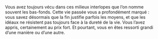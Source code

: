 ﻿---
skill_proficiencies: '[Escamotage](abilities_dexterity_hd.md#escamotage), [Intimidation](abilities_charisma_hd.md#intimidation) ou [Supercherie](abilities_charisma_hd.md#supercherie).'
mastered_tools: outils de voleur, un type de jeu au choix.
equipment: vêtements discrets, dont une capuche, quelques chausse-trappes, objet brillant mais de peu de valeur volé il y a longtemps à une personne importante, bourse contenant 10 sous.
id: background_scoundrel_fr.md#crapule
name: Crapule
alt_name: '[Scoundrel](background_scoundrel_en.md) (RPG p50)'
source: (JDR p38)
---
Vous avez toujours vécu dans ces milieux interlopes que l’on nomme souvent les bas-fonds. Cette vie passée vous a profondément marqué : vous savez désormais que la fin justifie parfois les moyens, et que les idéaux ne résistent pas toujours face à la dureté de la vie. Vous l’avez appris, certainement au prix fort. Et pourtant, vous en êtes ressorti grandi d’une manière ou d’une autre.

